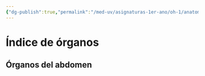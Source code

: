 ```yaml
---
{"dg-publish":true,"permalink":"/med-uv/asignaturas-1er-ano/oh-1/anatomia/organos/indice-de-organos/"}
---
```


# Índice de órganos
## Órganos del abdomen
